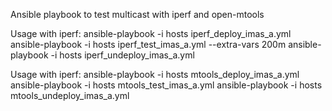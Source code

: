 Ansible playbook to test multicast with iperf and open-mtools

Usage with iperf:
ansible-playbook -i hosts iperf_deploy_imas_a.yml
ansible-playbook -i hosts iperf_test_imas_a.yml --extra-vars 200m
ansible-playbook -i hosts iperf_undeploy_imas_a.yml


Usage with iperf:
ansible-playbook -i hosts mtools_deploy_imas_a.yml
ansible-playbook -i hosts mtools_test_imas_a.yml
ansible-playbook -i hosts mtools_undeploy_imas_a.yml
